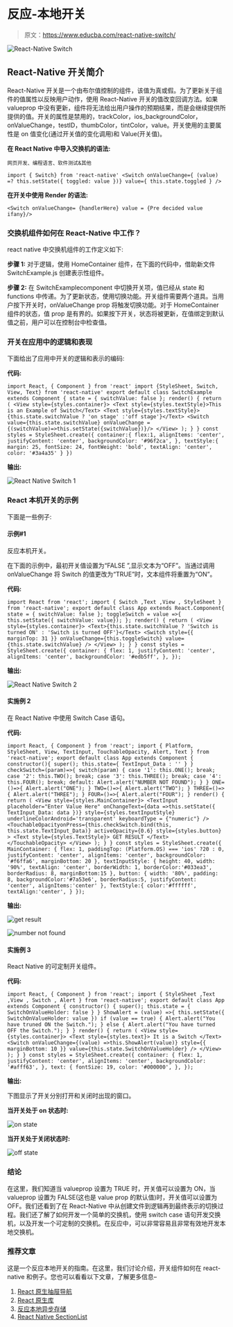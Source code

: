# 反应-本地开关

> 原文：<https://www.educba.com/react-native-switch/>

![React-Native Switch](img/9458acad2d76c4769c6fbea58776b2b0.png)



## React-Native 开关简介

React-Native 开关是一个由布尔值控制的组件，该值为真或假。为了更新关于组件的值属性以反映用户动作，使用 React-Native 开关的值改变回调方法。如果 valueprop 中没有更新，组件将无法给出用户操作的预期结果，而是会继续提供所提供的值。开关的属性是禁用的，trackColor，ios_backgroundColor，onValueChange，testID，thumbColor，tintColor，value。开关使用的主要属性是 on 值变化(通过开关值的变化调用)和 Value(开关值)。

**在 React Native 中导入交换机的语法:**

<small>网页开发、编程语言、软件测试&其他</small>

`import { Switch} from 'react-native'
<Switch
onValueChange={ (value) =? this.setState({ toggled: value })}
value={ this.state.toggled }
/>`

**在开关中使用 Render 的语法:**

`<Switch onValueChange= {handlerHere} value = {Pre decided value ifany}/>`

### 交换机组件如何在 React-Native 中工作？

react native 中交换机组件的工作定义如下:

**步骤 1:** 对于逻辑，使用 HomeContainer 组件，在下面的代码中，借助新文件 SwitchExample.js 创建表示性组件。

**步骤 2:** 在 SwitchExamplecomponent 中切换开关项，值已经从 state 和 functions 中传递。为了更新状态，使用切换功能。开关组件需要两个道具。当用户按下开关时，onValueChange prop 将触发切换功能。对于 HomeContainer 组件的状态，值 prop 是有界的。如果按下开关，状态将被更新，在值绑定到默认值之前，用户可以在控制台中检查值。

### 开关在应用中的逻辑和表现

下面给出了应用中开关的逻辑和表示的编码:

**代码:**

`import React, { Component } from 'react'
import {StyleSheet, Switch, View, Text} from 'react-native'
export default class SwitchExample extends Component {
state = {
switchValue: false
};
render() {
return (
<View style={styles.container}>
<Text style={styles.textStyle}>This is an Example of
Switch</Text>
<Text style={styles.textStyle}>{this.state.switchValue ? 'on stage' :'off stage'}</Text>
<Switch
value={this.state.switchValue} onValueChange
={(switchValue)=>this.setState({switchValue})}/>
</View>
);
}
}
const styles = StyleSheet.create({ container:{
flex:1,
alignItems: 'center', justifyContent: 'center', backgroundColor: '#96f2ca',
},
textStyle:{
margin: 25,
fontSize: 24, fontWeight: 'bold', textAlign: 'center', color: '#3a4a35'
}
})`

**输出:**

![React Native Switch 1](img/d2cc6ae091450f15f7a2a08fcce40534.png)



### React 本机开关的示例

下面是一些例子:

#### 示例#1

反应本机开关。

在下面的示例中，最初开关值设置为“FALSE ”,显示文本为“OFF”。当通过调用 onValueChange 将 Switch 的值更改为“TRUE”时，文本组件将重置为“ON”。

**代码:**

`import React from 'react';
import { Switch
,Text
,View
, StyleSheet } from 'react-native';
export default class App extends React.Component{ state = { switchValue: false };
toggleSwitch = value =>{ this.setState({ switchValue: value});
};
render() { return (
<View style={styles.container}>
<Text>{this.state.switchValue ? 'Switch is turned ON' : 'Switch is turned OFF'}</Text>
<Switch
style={{ marginTop: 31 }} onValueChange={this.toggleSwitch} value={this.state.switchValue}
/>
</View>
);
}
}
const styles = StyleSheet.create({ container: {
flex: 1,
justifyContent: 'center', alignItems: 'center', backgroundColor: '#edb5ff',
},
});`

**输出:**

![React Native Switch 2](img/b0e2c230967374d228a561bcd0ed55c7.png)



#### 实施例 2

在 React Native 中使用 Switch Case 语句。

**代码:**

`import React, { Component } from 'react';
import { Platform, StyleSheet, View, TextInput, TouchableOpacity, Alert, Text } from 'react-native';
export default class App extends Component { constructor(){
super(); this.state={
TextInput_Data : ''
}
}
checkSwitch=(param)=>{ switch(param) {
case '1':
this.ONE(); break;
case '2':
this.TWO(); break;
case '3':
this.THREE(); break;
case '4':
this.FOUR(); break;
default:
Alert.alert("NUMBER NOT FOUND");
}
}
ONE=()=>{
Alert.alert("ONE");
} TWO=()=>{
Alert.alert("TWO");
}
THREE=()=>{
Alert.alert("THREE");
}
FOUR=()=>{
Alert.alert("FOUR");
}
render() { return (
<View style={styles.MainContainer}>
<TextInput
placeholder="Enter Value Here"
onChangeText={data =>this.setState({ TextInput_Data: data })} style={styles.textInputStyle} underlineColorAndroid='transparent'
keyboardType = {"numeric"}
/>
<TouchableOpacityonPress={this.checkSwitch.bind(this, this.state.TextInput_Data)} activeOpacity={0.6} style={styles.button} >
<Text style={styles.TextStyle}> GET RESULT </Text>
</TouchableOpacity>
</View>
);
}
}
const styles = StyleSheet.create({ MainContainer: {
flex: 1,
paddingTop: (Platform.OS) === 'ios' ?20 : 0, justifyContent: 'center',
alignItems: 'center', backgroundColor: '#f6ffa6', marginBottom: 20
},
textInputStyle: { height: 40,
width: '90%', textAlign: 'center', borderWidth: 1, borderColor:'#033ea3', borderRadius: 8,
marginBottom:15
},
button: { width: '80%',
padding: 8, backgroundColor:'#7a53e6', borderRadius:5, justifyContent: 'center', alignItems:'center'
},
TextStyle:{
color:'#ffffff', textAlign:'center',
}
});`

**输出:**

![get result](img/7fc1a0af6f7a901d01b52d202aa127c5.png)



![number not found](img/66ca6f9c59405620e8ee6d7210fbd34a.png)



#### 实施例 3

React Native 的可定制开关组件。

**代码:**

`import React, { Component } from 'react'; import { StyleSheet
,Text
,View
, Switch
, Alert } from 'react-native';
export default class App extends Component { constructor() {
super(); this.state = {
SwitchOnValueHolder: false
}
}
ShowAlert = (value) =>{ this.setState({
SwitchOnValueHolder: value
})
if (value == true) {
Alert.alert("You have truned ON the Switch.");
}
else {
Alert.alert("You have turned OFF the Switch.");
}
}
render() { return (
<View style={styles.container}>
<Text style={styles.text}> It is a Switch </Text>
<Switch
onValueChange={(value) =>this.ShowAlert(value)} style={{ marginBottom: 10 }} value={this.state.SwitchOnValueHolder} />
</View>
);
}
}
const styles = StyleSheet.create({ container: {
flex: 1,
justifyContent: 'center', alignItems: 'center', backgroundColor: '#afff63',
},
text: { fontSize: 19,
color: '#000000',
},
});`

**输出:**

下图显示了开关分别打开和关闭时出现的窗口。

**当开关处于 on 状态时:**

![on state](img/5415a91f0999c014d0be1c330f926827.png)



**当开关处于关闭状态时:**

![off state](img/b8af604c9d78931fd739241a026a275b.png)



### 结论

在这里，我们知道当 valueprop 设置为 TRUE 时，开关值可以设置为 ON，当 valueprop 设置为 FALSE(这也是 value prop 的默认值)时，开关值可以设置为 OFF。我们还看到了在 React-Native 中从创建文件到逻辑再到最终表示的切换过程。我们还了解了如何开发一个简单的交换机，使用 switch case 语句开发交换机，以及开发一个可定制的交换机。在反应中，可以非常容易且非常有效地开发本地交换机。

### 推荐文章

这是一个反应本地开关的指南。在这里，我们讨论介绍，开关组件如何在 react-native 和例子。您也可以看看以下文章，了解更多信息–

1.  [React 原生抽屉导航](https://www.educba.com/react-native-drawer-navigation/)
2.  [React 原生库](https://www.educba.com/react-native-libraries/)
3.  [反应本地异步存储](https://www.educba.com/react-native-asyncstorage/)
4.  [React Native SectionList](https://www.educba.com/react-native-sectionlist/)





